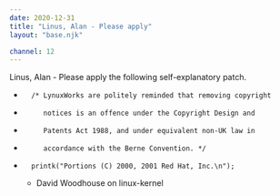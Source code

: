 ```yaml
---
date: 2020-12-31
title: "Linus, Alan - Please apply"
layout: "base.njk"

channel: 12
---
```


Linus, Alan - Please apply the following self-explanatory patch.

+       /* LynuxWorks are politely reminded that removing copyright
+          notices is an offence under the Copyright Design and
+          Patents Act 1988, and under equivalent non-UK law in
+          accordance with the Berne Convention. */
+       printk("Portions (C) 2000, 2001 Red Hat, Inc.\n");

	- David Woodhouse on linux-kernel


